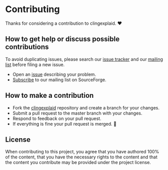 # Contributing

Thanks for considering a contribution to clingexplaid. ❤️

## How to get help or discuss possible contributions

To avoid duplicating issues, please search our [issue tracker][issues] and our
[mailing list][mailing_list] before filing a new issue.

- Open an [issue][new_issue] describing your problem.
- [Subscribe] to our mailing list on SourceForge.

## How to make a contribution

- Fork the [clingexplaid][project_url] repository and create a branch for your
  changes.
- Submit a pull request to the master branch with your changes.
- Respond to feedback on your pull request.
- If everything is fine your pull request is merged. 🥳

## License

When contributing to this project, you agree that you have authored 100% of the
content, that you have the necessary rights to the content and that the content
you contribute may be provided under the project license.

[issues]: https://github.com/krr-up/clingo-explaidissues/
[mailing_list]: https://sourceforge.net/p/potassco/mailman/potassco-users/
[new_issue]: https://github.com/krr-up/clingo-explaidissues/new/
[project_url]: https://github.com/krr-up/clingo-explaid
[subscribe]: https://sourceforge.net/projects/potassco/lists/potassco-users/

